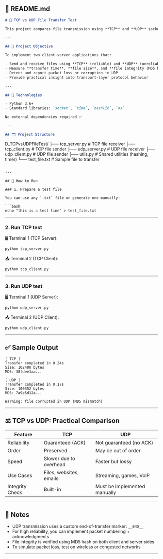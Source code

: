 ## 📄 README.md

```markdown
# 📡 TCP vs UDP File Transfer Test

This project compares file transmission using **TCP** and **UDP** sockets in Python. It measures performance, correctness, and reliability of both protocols under identical file transfer conditions.

---

## 🎯 Project Objective

To implement two client-server applications that:

- Send and receive files using **TCP** (reliable) and **UDP** (unreliable)
- Measure **transfer time**, **file size**, and **file integrity (MD5 hash)**
- Detect and report packet loss or corruption in UDP
- Provide practical insight into transport-layer protocol behavior

---

## 🧰 Technologies

- Python 3.6+
- Standard libraries: `socket`, `time`, `hashlib`, `os`

No external dependencies required ✅

---

## 🗂️ Project Structure

```

D\_TCPvsUDPFileTest/
├── tcp\_server.py      # TCP file receiver
├── tcp\_client.py      # TCP file sender
├── udp\_server.py      # UDP file receiver
├── udp\_client.py      # UDP file sender
├── utils.py           # Shared utilities (hashing, timer)
└── test\_file.txt      # Sample file to transfer

````

---

## 🚀 How to Run

### 1. Prepare a test file

You can use any `.txt` file or generate one manually:

```bash
echo "this is a test line" > test_file.txt
````

---

### 2. Run TCP test

🖥️ Terminal 1 (TCP Server):

```bash
python tcp_server.py
```

📤 Terminal 2 (TCP Client):

```bash
python tcp_client.py
```

---

### 3. Run UDP test

🖥️ Terminal 1 (UDP Server):

```bash
python udp_server.py
```

📤 Terminal 2 (UDP Client):

```bash
python udp_client.py
```

---

## ✅ Sample Output

```
[ TCP ]
Transfer completed in 0.24s
Size: 102400 bytes
MD5: 38fdee1aa...

[ UDP ]
Transfer completed in 0.17s
Size: 100352 bytes
MD5: 7a9e5d12a...

Warning: file corrupted in UDP (MD5 mismatch)
```

---

## ⚖️ TCP vs UDP: Practical Comparison

| Feature         | TCP                     | UDP                          |
| --------------- | ----------------------- | ---------------------------- |
| Reliability     | Guaranteed (ACK)        | Not guaranteed (no ACK)      |
| Order           | Preserved               | May be out of order          |
| Speed           | Slower due to overhead  | Faster but lossy             |
| Use Cases       | Files, websites, emails | Streaming, games, VoIP       |
| Integrity Check | Built-in                | Must be implemented manually |

---

## 📌 Notes

* UDP transmission uses a custom end-of-transfer marker: `__END__`
* For high reliability, you can implement packet numbering + acknowledgments
* File integrity is verified using MD5 hash on both client and server sides
* To simulate packet loss, test on wireless or congested networks

---

